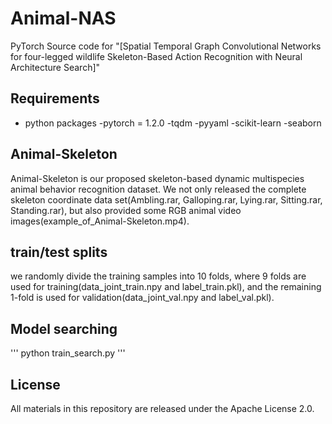 # Animal-NAS
PyTorch Source code for "[Spatial Temporal Graph Convolutional Networks for four-legged wildlife Skeleton-Based Action Recognition with Neural Architecture Search]"

## Requirements
- python packages
  -pytorch = 1.2.0
  -tqdm
  -pyyaml
  -scikit-learn
  -seaborn

## Animal-Skeleton
Animal-Skeleton is our proposed skeleton-based dynamic multispecies animal behavior recognition dataset. We not only released the complete skeleton coordinate data set(Ambling.rar, Galloping.rar, Lying.rar, Sitting.rar, Standing.rar), but also provided some RGB animal video images(example_of_Animal-Skeleton.mp4).

## train/test splits
we randomly divide the training samples into 10 folds, where 9 folds are used for training(data_joint_train.npy and label_train.pkl), and the remaining 1-fold is used for validation(data_joint_val.npy and label_val.pkl).

## Model searching
'''
python train_search.py
'''

## License
All materials in this repository are released under the Apache License 2.0.
  
